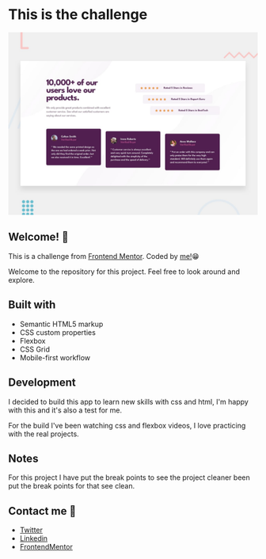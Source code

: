 # This is the challenge

![Design preview for the Social proof section coding challenge](./design/desktop-preview.jpg)

## Welcome! 👋

This is a challenge from [Frontend Mentor](https://www.frontendmentor.io/challenges/social-proof-section-6e0qTv_bA). Coded by [me!](https://www.frontendmentor.io/profile/Mo-ani)😁

Welcome to the repository for this project. Feel free to look around and explore. 

## Built with

+ Semantic HTML5 markup
+ CSS custom properties
+ Flexbox
+ CSS Grid
+ Mobile-first workflow

## Development

I decided to build this app to learn new skills with css and html, I'm happy with this and it's also a test for me.

For the build I've been watching css and flexbox videos, I love practicing with the real projects.

## Notes

For this project I have put the break points to see the project cleaner been put the break points for that see clean. 

## Contact me 💼
+ [Twitter](https://twitter.com/Peterpankerbell)
+ [Linkedin](https://www.linkedin.com/feed/)
+ [FrontendMentor](https://www.frontendmentor.io/profile/Mo-ani)



